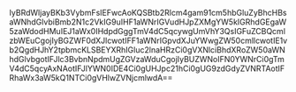 IyBRdWljayBKb3VybmFsIEFwcAoKQSBtb2Rlcm4gam91cm5hbGluZyBhcHBsaWNhdGlvbiBmb2N1c2VkIG9uIHF1aWNrIGVudHJpZXMgYW5kIGRhdGEgaW5zaWdodHMuIEJ1aWx0IHdpdGggTmV4dC5qcywgUmVhY3QsIGFuZCBQcmlzbWEuCgojIyBGZWF0dXJlcwotIFF1aWNrIGpvdXJuYWwgZW50cmllcwotIE1vb2QgdHJhY2tpbmcKLSBEYXRhIGluc2lnaHRzCi0gVXNlciBhdXRoZW50aWNhdGlvbgotIFJlc3BvbnNpdmUgZGVzaWduCgojIyBUZWNoIFN0YWNrCi0gTmV4dC5qcyAxNAotIFJlYWN0IDE4Ci0gUHJpc21hCi0gUG9zdGdyZVNRTAotIFRhaWx3aW5kQ1NTCi0gVHlwZVNjcmlwdA==